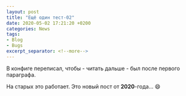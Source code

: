 ```yaml
---
layout: post  
title: "Ещё один тест-02"  
date: 2020-05-02 17:21:20 +0200
categories: News
tags: 
- Blog
- Bugs
excerpt_separator: <!--more-->
---
```


В конфиге переписал, чтобы - читать дальше - был после первого параграфа.
<!--more-->
На старых это работает.
Это новый пост от **2020**-года... :smile:
